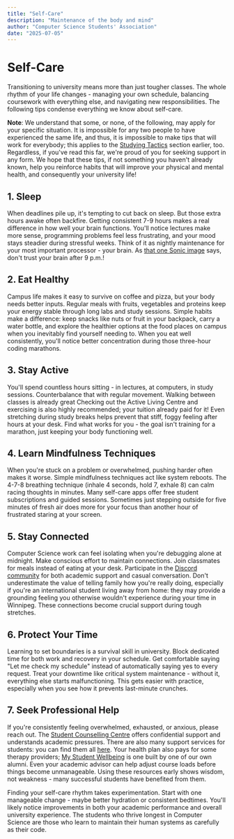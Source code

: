 ```yaml
---
title: "Self-Care"
description: "Maintenance of the body and mind"
author: "Computer Science Students' Association"
date: "2025-07-05"
---
```


# Self-Care

Transitioning to university means more than just tougher classes. The whole rhythm of your life changes - managing your own schedule, balancing coursework with everything else, and navigating new responsibilities. The following tips condense everything we know about self-care. 

**Note**: We understand that some, or none, of the following, may apply for your specific situation. It is impossible for any two people to have experienced the same life, and thus, it is impossible to make tips that will work for everybody; this applies to the [Studying Tactics](./3-studying-tactics) section earlier, too. Regardless, if you've read this far, we're proud of you for seeking support in any form. We hope that these tips, if not something you haven't already known, help you reinforce habits that will improve your physical and mental health, and consequently your university life!

## 1. **Sleep**

When deadlines pile up, it's tempting to cut back on sleep. But those extra hours awake often backfire. Getting consistent 7-9 hours makes a real difference in how well your brain functions. You'll notice lectures make more sense, programming problems feel less frustrating, and your mood stays steadier during stressful weeks. Think of it as nightly maintenance for your most important processor - your brain. As [that one Sonic image](./sonicimage.jpeg) says, don't trust your brain after 9 p.m.!

## 2. **Eat Healthy**

Campus life makes it easy to survive on coffee and pizza, but your body needs better inputs. Regular meals with fruits, vegetables and proteins keep your energy stable through long labs and study sessions. Simple habits make a difference: keep snacks like nuts or fruit in your backpack, carry a water bottle, and explore the healthier options at the food places on campus when you inevitably find yourself needing to. When you eat well consistently, you'll notice better concentration during those three-hour coding marathons.

## 3. **Stay Active**

You'll spend countless hours sitting - in lectures, at computers, in study sessions. Counterbalance that with regular movement. Walking between classes is already great Checking out the Active Living Centre and exercising is also highly recommended; your tuition already paid for it! Even stretching during study breaks helps prevent that stiff, foggy feeling after hours at your desk. Find what works for you - the goal isn't training for a marathon, just keeping your body functioning well.

## 4. **Learn Mindfulness Techniques**

When you're stuck on a problem or overwhelmed, pushing harder often makes it worse. Simple mindfulness techniques act like system reboots. The 4-7-8 breathing technique (inhale 4 seconds, hold 7, exhale 8) can calm racing thoughts in minutes. Many self-care apps offer free student subscriptions and guided sessions. Sometimes just stepping outside for five minutes of fresh air does more for your focus than another hour of frustrated staring at your screen.

## 5. **Stay Connected**

Computer Science work can feel isolating when you're debugging alone at midnight. Make conscious effort to maintain connections. Join classmates for meals instead of eating at your desk. Participate in the [Discord community](https://discord.umanitobacssa.ca/) for both academic support and casual conversation. Don't underestimate the value of telling family how you're really doing, especially if you're an international student living away from home: they may provide a grounding feeling you otherwise wouldn't experience during your time in Winnipeg. These connections become crucial support during tough stretches.

## 6. **Protect Your Time**

Learning to set boundaries is a survival skill in university. Block dedicated time for both work and recovery in your schedule. Get comfortable saying "Let me check my schedule" instead of automatically saying yes to every request. Treat your downtime like critical system maintenance - without it, everything else starts malfunctioning. This gets easier with practice, especially when you see how it prevents last-minute crunches.

## 7. **Seek Professional Help**

If you're consistently feeling overwhelmed, exhausted, or anxious, please reach out. The [Student Counselling Centre](https://umanitoba.ca/student%20counselling%20centre) offers confidential support and understands academic pressures. There are also many support services for students: you can find them all [here](https://umanitoba.ca/student-supports). Your health plan also pays for some therapy providers; [My Student Wellbeing](https://mystudentwellbeing.ca/) is one built by one of our own alumni. Even your academic advisor can help adjust course loads before things become unmanageable. Using these resources early shows wisdom, not weakness - many successful students have benefited from them.

Finding your self-care rhythm takes experimentation. Start with one manageable change - maybe better hydration or consistent bedtimes. You'll likely notice improvements in both your academic performance and overall university experience. The students who thrive longest in Computer Science are those who learn to maintain their human systems as carefully as their code.
